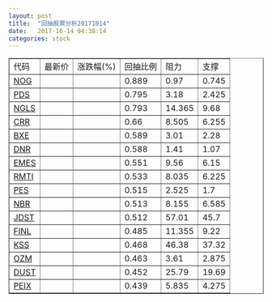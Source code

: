 ```yaml
---
layout: post
title:  "回抽股票分析20171014"
date:   2017-10-14 04:38:14
categories: stock
---
```

<script type="text/javascript">
var stockList = []
stockList.push('gb_nog');
stockList.push('gb_pds');
stockList.push('gb_ngls');
stockList.push('gb_crr');
stockList.push('gb_bxe');
stockList.push('gb_dnr');
stockList.push('gb_emes');
stockList.push('gb_rmti');
stockList.push('gb_pes');
stockList.push('gb_nbr');
stockList.push('gb_jdst');
stockList.push('gb_finl');
stockList.push('gb_kss');
stockList.push('gb_ozm');
stockList.push('gb_dust');
stockList.push('gb_peix');
</script>
<table border="1">
 <tr>
 <td>代码</td>
 <td>最新价</td>
 <td>涨跌幅(%)</td>
 <td>回抽比例</td>
 <td>阻力</td>
 <td>支撑</td>
</tr>
  <tr id="nog">
  <td><a href="http://stock.finance.sina.com.cn/usstock/quotes/NOG.html" target="_blank">NOG</a></td><td></td><td></td><td>0.889</td><td>0.97</td><td>0.745</td></tr>
  <tr id="pds">
  <td><a href="http://stock.finance.sina.com.cn/usstock/quotes/PDS.html" target="_blank">PDS</a></td><td></td><td></td><td>0.795</td><td>3.18</td><td>2.425</td></tr>
  <tr id="ngls">
  <td><a href="http://stock.finance.sina.com.cn/usstock/quotes/NGLS.html" target="_blank">NGLS</a></td><td></td><td></td><td>0.793</td><td>14.365</td><td>9.68</td></tr>
  <tr id="crr">
  <td><a href="http://stock.finance.sina.com.cn/usstock/quotes/CRR.html" target="_blank">CRR</a></td><td></td><td></td><td>0.66</td><td>8.505</td><td>6.255</td></tr>
  <tr id="bxe">
  <td><a href="http://stock.finance.sina.com.cn/usstock/quotes/BXE.html" target="_blank">BXE</a></td><td></td><td></td><td>0.589</td><td>3.01</td><td>2.28</td></tr>
  <tr id="dnr">
  <td><a href="http://stock.finance.sina.com.cn/usstock/quotes/DNR.html" target="_blank">DNR</a></td><td></td><td></td><td>0.588</td><td>1.41</td><td>1.07</td></tr>
  <tr id="emes">
  <td><a href="http://stock.finance.sina.com.cn/usstock/quotes/EMES.html" target="_blank">EMES</a></td><td></td><td></td><td>0.551</td><td>9.56</td><td>6.15</td></tr>
  <tr id="rmti">
  <td><a href="http://stock.finance.sina.com.cn/usstock/quotes/RMTI.html" target="_blank">RMTI</a></td><td></td><td></td><td>0.533</td><td>8.035</td><td>6.225</td></tr>
  <tr id="pes">
  <td><a href="http://stock.finance.sina.com.cn/usstock/quotes/PES.html" target="_blank">PES</a></td><td></td><td></td><td>0.515</td><td>2.525</td><td>1.7</td></tr>
  <tr id="nbr">
  <td><a href="http://stock.finance.sina.com.cn/usstock/quotes/NBR.html" target="_blank">NBR</a></td><td></td><td></td><td>0.513</td><td>8.155</td><td>6.585</td></tr>
  <tr id="jdst">
  <td><a href="http://stock.finance.sina.com.cn/usstock/quotes/JDST.html" target="_blank">JDST</a></td><td></td><td></td><td>0.512</td><td>57.01</td><td>45.7</td></tr>
  <tr id="finl">
  <td><a href="http://stock.finance.sina.com.cn/usstock/quotes/FINL.html" target="_blank">FINL</a></td><td></td><td></td><td>0.485</td><td>11.355</td><td>9.22</td></tr>
  <tr id="kss">
  <td><a href="http://stock.finance.sina.com.cn/usstock/quotes/KSS.html" target="_blank">KSS</a></td><td></td><td></td><td>0.468</td><td>46.38</td><td>37.32</td></tr>
  <tr id="ozm">
  <td><a href="http://stock.finance.sina.com.cn/usstock/quotes/OZM.html" target="_blank">OZM</a></td><td></td><td></td><td>0.463</td><td>3.61</td><td>2.875</td></tr>
  <tr id="dust">
  <td><a href="http://stock.finance.sina.com.cn/usstock/quotes/DUST.html" target="_blank">DUST</a></td><td></td><td></td><td>0.452</td><td>25.79</td><td>19.69</td></tr>
  <tr id="peix">
  <td><a href="http://stock.finance.sina.com.cn/usstock/quotes/PEIX.html" target="_blank">PEIX</a></td><td></td><td></td><td>0.439</td><td>5.835</td><td>4.275</td></tr>
</table>
